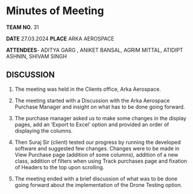 ﻿# **Minutes of Meeting**

**TEAM NO.** 31

**DATE** 27.03.2024 **PLACE** ARKA AEROSPACE

**ATTENDEES**- ADITYA GARG , ANIKET BANSAL, AGRIM MITTAL, ATIDIPT ASHNIN, SHIVAM SINGH

## **DISCUSSION**

1. The meeting was held in the Clients office, Arka Aerospace.

2. The meeting started with a Discussion with the Arka Aerospace Purchase Manager and insight on what has to be done going forward.

3. The purchase manager asked us to make some changes in the display pages, add an ‘Export to Excel’ option and provided an order of displaying the columns.

4. Then Suraj Sir (client) tested our progress by running the developed software and suggested few changes. Changes were to be made in View Purchase page (addition of some columns), addition of a new class, addition of filters when using Track purchases page and fixation of Headers to the top upon scrolling.

5. The meeting ended with a brief discussion of what was to be done going forward about the implementation of the Drone Testing option.
